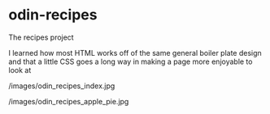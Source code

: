 # odin-recipes
The recipes project

I learned how most HTML works off of the same general boiler plate design 
and that a little CSS goes a long way in making a page more enjoyable to look at

/images/odin_recipes_index.jpg

/images/odin_recipes_apple_pie.jpg
